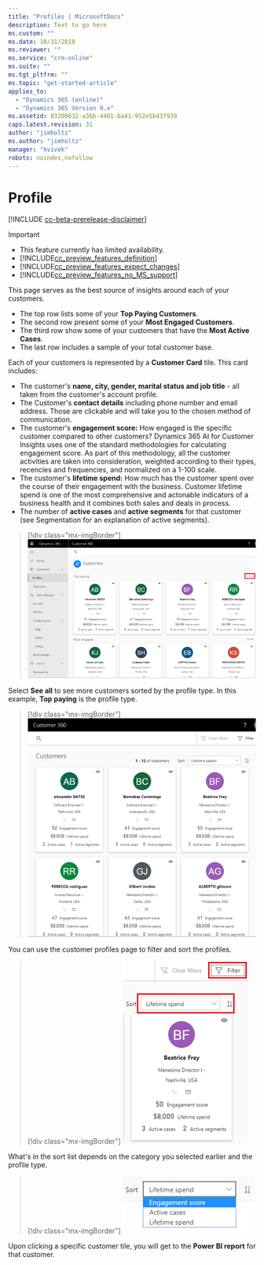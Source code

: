 ```yaml
---
title: "Profiles | MicrosoftDocs"
description: Text to go here
ms.custom: ""
ms.date: 10/31/2018
ms.reviewer: ""
ms.service: "crm-online"
ms.suite: ""
ms.tgt_pltfrm: ""
ms.topic: "get-started-article"
applies_to: 
  - "Dynamics 365 (online)"
  - "Dynamics 365 Version 9.x"
ms.assetid: 83200632-a36b-4401-ba41-952e5b43f939
caps.latest.revision: 31
author: "jimholtz"
ms.author: "jimholtz"
manager: "kvivek"
robots: noindex,nofollow
---
```

# Profile

[!INCLUDE [cc-beta-prerelease-disclaimer](../includes/cc-beta-prerelease-disclaimer.md)]

> [!IMPORTANT]
> - This feature currently has limited availability.
> - [!INCLUDE[cc_preview_features_definition](../includes/cc-preview-features-definition.md)]  
> - [!INCLUDE[cc_preview_features_expect_changes](../includes/cc-preview-features-expect-changes.md)]  
> - [!INCLUDE[cc_preview_features_no_MS_support](../includes/cc-preview-features-no-ms-support.md)]  

This page serves as the best source of insights around each of your customers. 
- The top row lists some of your **Top Paying Customers**.
- The second row present some of your **Most Engaged Customers**. 
- The third row show some of your customers that have the **Most Active Cases**.
- The last row includes a sample of your total customer base.

Each of your customers is represented by a **Customer Card** tile. This card includes:
- The customer's **name, city, gender, marital status and job title** - all taken from the customer's account profile.  
- The Customer's **contact details** including phone number and email address. Those are clickable and will take you to the chosen method of communication.
- The customer's **engagement score:** How engaged is the specific customer compared to other customers? Dynamics 365 AI for Customer Insights uses one of the standard methodologies for calculating engagement score. As part of this methodology, all the customer activities are taken into consideration, weighted according to their types, recencies and frequencies, and normalized on a 1-100 scale. 
- The customer's **lifetime spend:** How much has the customer spent over the course of their engagement with the business. Customer lifetime spend is one of the most comprehensive and actonable indicators of a business health and it combines both sales and deals in process.
- The number of **active cases** and **active segments** for that customer (see Segmentation for an explanation of active segments).  

> [!div class="mx-imgBorder"] 
> ![](media/customer-profiles75.png "Generated customer profiles")

Select **See all** to see more customers sorted by the profile type. In this example, **Top paying** is the profile type.

> [!div class="mx-imgBorder"] 
> ![](media/view-more-customers.png "View more customers")

You can use the customer profiles page to filter and sort the profiles.

> [!div class="mx-imgBorder"] 
> ![](media/filter-sort.png "Filter and sort customer profiles")

What's in the sort list depends on the category you selected earlier and the profile type. 

> [!div class="mx-imgBorder"] 
> ![](media/sort-list.png "Sort list")

Upon clicking a specific customer tile, you will get to the **Power BI report** for that customer.
